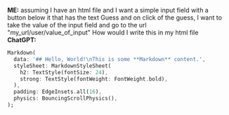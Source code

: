 **ME:** assuming I have an html file and I want a simple input field with a button below it that has the text Guess and on click of the guess, I want to take the value of the input field and go to the url "my_url/user/value_of_input" How would I write this in my html file
**ChatGPT:** 
```dart
Markdown(
  data: '## Hello, World!\nThis is some **Markdown** content.',
  styleSheet: MarkdownStyleSheet(
    h2: TextStyle(fontSize: 24),
    strong: TextStyle(fontWeight: FontWeight.bold),
  ),
  padding: EdgeInsets.all(16),
  physics: BouncingScrollPhysics(),
);
```

